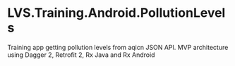 # LVS.Training.Android.PollutionLevels
Training app getting pollution levels from aqicn JSON API. MVP architecture using Dagger 2, Retrofit 2, Rx Java and Rx Android
